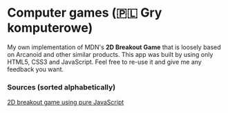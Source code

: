 # Computer games (🇵🇱 Gry komputerowe)
My own implementation of MDN's **2D Breakout Game** that is loosely based on Arcanoid and other similar products.
This app was built by using only HTML5, CSS3 and JavaScript.
Feel free to re-use it and give me any feedback you want.

### Sources (sorted alphabetically)
[2D breakout game using pure JavaScript](https://developer.mozilla.org/en-US/docs/Games/Tutorials/2D_Breakout_game_pure_JavaScript)